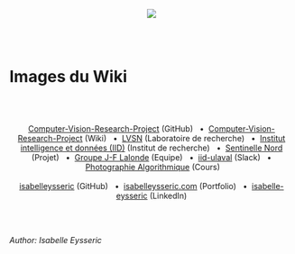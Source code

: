 <p align="center">
  <img src="http://vision.gel.ulaval.ca/skin/fr/images/interface/logo_lvsn.gif" />
</p>
<br/>
<br/>


# Images du Wiki
<br/>
<br/>


<p align='center'>
  <a href="https://github.com/isabelleysseric/Computer-Vision-Research-Project">Computer-Vision-Research-Project</a> (GitHub)
  &nbsp; • &nbsp;<a href="https://github.com/isabelleysseric/Computer-Vision-Research-Project/wiki">Computer-Vision-Research-Project</a> (Wiki)
  &nbsp; • &nbsp;<a href="http://vision.gel.ulaval.ca/fr/about/index.php">LVSN</a> (Laboratoire de recherche)
  &nbsp; • &nbsp;<a href="https://iid.ulaval.ca/">Institut intelligence et données (IID)</a> (Institut de recherche)
  &nbsp; • &nbsp;<a href="https://sentinellenord.ulaval.ca/projets-de-recherche/design-biophilique-dans-larctique-co-creation-communautaire">Sentinelle Nord</a> (Projet)
  &nbsp; • &nbsp;<a href="http://vision.gel.ulaval.ca/~jflalonde/students/">Groupe J-F Lalonde</a> (Equipe)
  &nbsp; • &nbsp;<a href="https://iid-ulaval.slack.com/archives/C0141TJKPH7">iid-ulaval</a> (Slack)
  &nbsp; • &nbsp;<a href="http://wcours.gel.ulaval.ca/GIF4105/index.html">Photographie Algorithmique</a> (Cours)<br/><br/>
  <a href="https://github.com/isabelleysseric">isabelleysseric</a> (GitHub)
  &nbsp; • &nbsp;<a href="https://isabelleysseric.com/">isabelleysseric.com</a> (Portfolio)
  &nbsp; • &nbsp;<a href="https://www.linkedin.com/in/isabelle-eysseric/">isabelle-eysseric</a> (LinkedIn)<br/>
</p>
<br/>
<br/>


*Author: Isabelle Eysseric*
<br/>
<br/>
